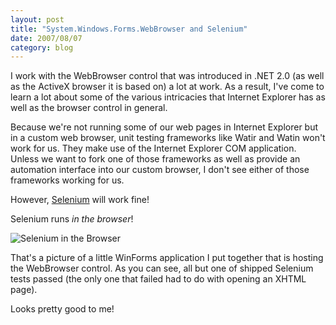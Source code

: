 ```yaml
---
layout: post
title: "System.Windows.Forms.WebBrowser and Selenium"
date: 2007/08/07
category: blog
---
```


I work with the WebBrowser control that was introduced in .NET 2.0 (as well as the ActiveX browser it is based on) a lot at work. As a result, I've come to learn a lot about some of the various intricacies that Internet Explorer has as well as the browser control in general. 

Because we're not running some of our web pages in Internet Explorer but in a custom web browser, unit testing frameworks like Watir and Watin won't work for us. They make use of the Internet Explorer COM application. Unless we want to fork one of those frameworks as well as provide an automation interface into our custom browser, I don't see either of those frameworks working for us. 

However, [Selenium](http://www.openqa.org/selenium/) will work fine! 

Selenium runs *in the browser*! 

![Selenium in the Browser](https://s3.amazonaws.com/mohundro/blog/WindowsLiveWriter/System.Windows.For.WebBrowserandSelenium_C2DD/image.png)

That's a picture of a little WinForms application I put together that is hosting the WebBrowser control. As you can see, all but one of shipped Selenium tests passed (the only one that failed had to do with opening an XHTML page).

Looks pretty good to me!

